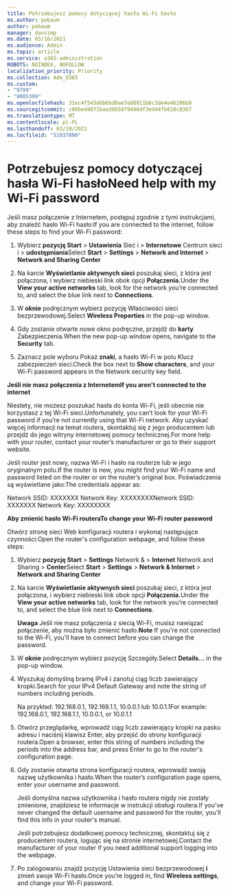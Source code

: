 ```yaml
---
title: Potrzebujesz pomocy dotyczącej hasła Wi-Fi hasło
ms.author: pebaum
author: pebaum
manager: dansimp
ms.date: 03/16/2021
ms.audience: Admin
ms.topic: article
ms.service: o365-administration
ROBOTS: NOINDEX, NOFOLLOW
localization_priority: Priority
ms.collection: Adm_O365
ms.custom:
- "9799"
- "9005399"
ms.openlocfilehash: 31ec4f543d6b6bd0ae7e88911b6c3de4e46206b0
ms.sourcegitcommit: c08bed4071baa3bb5879496df3ed44fb828c8367
ms.translationtype: MT
ms.contentlocale: pl-PL
ms.lasthandoff: 03/19/2021
ms.locfileid: "51037890"
---
```

# <a name="need-help-with-my-wi-fi-password"></a><span data-ttu-id="62ad3-102">Potrzebujesz pomocy dotyczącej hasła Wi-Fi hasło</span><span class="sxs-lookup"><span data-stu-id="62ad3-102">Need help with my Wi-Fi password</span></span>

<span data-ttu-id="62ad3-103">Jeśli masz połączenie z Internetem, postępuj zgodnie z tymi instrukcjami, aby znaleźć hasło Wi-Fi hasło:</span><span class="sxs-lookup"><span data-stu-id="62ad3-103">If you are connected to the internet, follow these steps to find your Wi-Fi password:</span></span>

1. <span data-ttu-id="62ad3-104">Wybierz **pozycję Start**  >  **Ustawienia** Sieć i  >  **Internetowe** Centrum sieci i  >  **udostępniania**</span><span class="sxs-lookup"><span data-stu-id="62ad3-104">Select **Start** > **Settings** > **Network and Internet** > **Network and Sharing Center**</span></span>

1. <span data-ttu-id="62ad3-105">Na karcie **Wyświetlanie aktywnych sieci** poszukaj sieci, z która jest połączona, i wybierz niebieski link obok opcji **Połączenia.**</span><span class="sxs-lookup"><span data-stu-id="62ad3-105">Under the **View your active networks** tab, look for the network you’re connected to, and select the blue link next to **Connections**.</span></span>

1. <span data-ttu-id="62ad3-106">W **oknie** podręcznym wybierz pozycję Właściwości sieci bezprzewodowej.</span><span class="sxs-lookup"><span data-stu-id="62ad3-106">Select **Wireless Properties** in the pop-up window.</span></span>

1. <span data-ttu-id="62ad3-107">Gdy zostanie otwarte nowe okno podręczne, przejdź do **karty** Zabezpieczenia.</span><span class="sxs-lookup"><span data-stu-id="62ad3-107">When the new pop-up window opens, navigate to the **Security** tab.</span></span>

1. <span data-ttu-id="62ad3-108">Zaznacz pole wyboru Pokaż **znaki**, a hasło Wi-Fi w polu Klucz zabezpieczeń sieci.</span><span class="sxs-lookup"><span data-stu-id="62ad3-108">Check the box next to **Show characters**, and your Wi-Fi password appears in the Network security key field.</span></span>

<span data-ttu-id="62ad3-109">**Jeśli nie masz połączenia z Internetem**</span><span class="sxs-lookup"><span data-stu-id="62ad3-109">**If you aren't connected to the internet**</span></span>

<span data-ttu-id="62ad3-110">Niestety, nie możesz poszukać hasła do konta Wi-Fi, jeśli obecnie nie korzystasz z tej Wi-Fi sieci.</span><span class="sxs-lookup"><span data-stu-id="62ad3-110">Unfortunately, you can’t look for your Wi-Fi password if you’re not currently using that Wi-Fi network.</span></span> <span data-ttu-id="62ad3-111">Aby uzyskać więcej informacji na temat routera, skontaktuj się z jego producentem lub przejdź do jego witryny internetowej pomocy technicznej.</span><span class="sxs-lookup"><span data-stu-id="62ad3-111">For more help with your router, contact your router’s manufacturer or go to their support website.</span></span>

<span data-ttu-id="62ad3-112">Jeśli router jest nowy, nazwa Wi-Fi i hasło na routerze lub w jego oryginalnym polu.</span><span class="sxs-lookup"><span data-stu-id="62ad3-112">If the router is new, you might find your Wi-Fi name and password listed on the router or on the router’s original box.</span></span> <span data-ttu-id="62ad3-113">Poświadczenia są wyświetlane jako:</span><span class="sxs-lookup"><span data-stu-id="62ad3-113">The credentials appear as:</span></span>

<span data-ttu-id="62ad3-114">Network SSID: XXXXXXX Network Key: XXXXXXXX</span><span class="sxs-lookup"><span data-stu-id="62ad3-114">Network SSID: XXXXXXX Network Key: XXXXXXXX</span></span>

<span data-ttu-id="62ad3-115">**Aby zmienić hasło Wi-Fi routera**</span><span class="sxs-lookup"><span data-stu-id="62ad3-115">**To change your Wi-Fi router password**</span></span>

<span data-ttu-id="62ad3-116">Otwórz stronę sieci Web konfiguracji routera i wykonaj następujące czynności:</span><span class="sxs-lookup"><span data-stu-id="62ad3-116">Open the router's configuration webpage, and follow these steps:</span></span>

1. <span data-ttu-id="62ad3-117">Wybierz **pozycję Start**  >  **Settings** Network &  >  **Internet** Network and Sharing  >  **Center**</span><span class="sxs-lookup"><span data-stu-id="62ad3-117">Select **Start** > **Settings** > **Network & Internet** > **Network and Sharing Center**</span></span>

1. <span data-ttu-id="62ad3-118">Na karcie **Wyświetlanie aktywnych sieci** poszukaj sieci, z która jest połączona, i wybierz niebieski link obok opcji **Połączenia.**</span><span class="sxs-lookup"><span data-stu-id="62ad3-118">Under the **View your active networks** tab, look for the network you’re connected to, and select the blue link next to **Connections**.</span></span>

    <span data-ttu-id="62ad3-119">**Uwaga** Jeśli nie masz połączenia z siecią Wi-Fi, musisz nawiązać połączenie, aby można było zmienić hasło.</span><span class="sxs-lookup"><span data-stu-id="62ad3-119">**Note** If you're not connected to the Wi-Fi, you'll have to connect before you can change the password.</span></span>

1. <span data-ttu-id="62ad3-120">W **oknie** podręcznym wybierz pozycję Szczegóły.</span><span class="sxs-lookup"><span data-stu-id="62ad3-120">Select **Details...** in the pop-up window.</span></span>

1. <span data-ttu-id="62ad3-121">Wyszukaj domyślną bramę IPv4 i zanotuj ciąg liczb zawierający kropki.</span><span class="sxs-lookup"><span data-stu-id="62ad3-121">Search for your IPv4 Default Gateway and note the string of numbers including periods.</span></span>

    <span data-ttu-id="62ad3-122">Na przykład: 192.168.0.1, 192.168.1.1, 10.0.0.1 lub 10.0.1.1</span><span class="sxs-lookup"><span data-stu-id="62ad3-122">For example: 192.168.0.1, 192.168.1.1, 10.0.0.1, or 10.0.1.1</span></span>

1. <span data-ttu-id="62ad3-123">Otwórz przeglądarkę, wprowadź ciąg liczb zawierający kropki na pasku adresu i naciśnij klawisz Enter, aby przejść do strony konfiguracji routera.</span><span class="sxs-lookup"><span data-stu-id="62ad3-123">Open a browser, enter this string of numbers including the periods into the address bar, and press Enter to go to the router's configuration page.</span></span>

1. <span data-ttu-id="62ad3-124">Gdy zostanie otwarta strona konfiguracji routera, wprowadź swoją nazwę użytkownika i hasło.</span><span class="sxs-lookup"><span data-stu-id="62ad3-124">When the router’s configuration page opens, enter your username and password.</span></span>

    <span data-ttu-id="62ad3-125">Jeśli domyślna nazwa użytkownika i hasło routera nigdy nie zostały zmienione, znajdziesz te informacje w instrukcji obsługi routera.</span><span class="sxs-lookup"><span data-stu-id="62ad3-125">If you've never changed the default username and password for the router, you'll find this info in your router's manual.</span></span>

    <span data-ttu-id="62ad3-126">Jeśli potrzebujesz dodatkowej pomocy technicznej, skontaktuj się z producentem routera, logując się na stronie internetowej.</span><span class="sxs-lookup"><span data-stu-id="62ad3-126">Contact the manufacturer of your router if you need additional support logging into the webpage.</span></span>

1. <span data-ttu-id="62ad3-127">Po zalogowaniu znajdź pozycję Ustawienia sieci bezprzewodowej **i** zmień swoje Wi-Fi hasło.</span><span class="sxs-lookup"><span data-stu-id="62ad3-127">Once you’re logged in, find **Wireless settings**, and change your Wi-Fi password.</span></span>